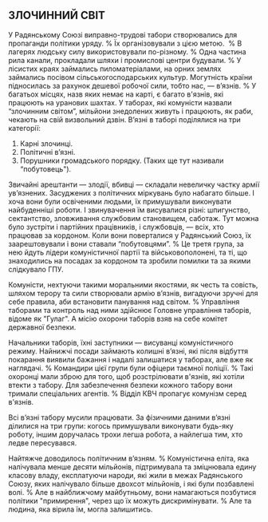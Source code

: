 ## ЗЛОЧИННИЙ СВІТ

У Радянському Союзі виправно-трудові табори створювались для пропаганди політики уряду.
% Їх організовували з цією метою.
 % В лагерях людську силу використовували по-різному.
% Одна частина рила канали, прокладали шляхи і промислові центри будували.
% У лісистих краях займались пиломатеріалами, на орних землях займались посівом сільськогосподарських культур.
Могутність країни підносилась за рахунок дешевої робочої сили, тобто нас, — в’язнів.
% У багатьох місцях, назв яких немає на карті, є багато в'язнів, які працюють на уранових шахтах.
У таборах, які комуністи назвали “злочинним світом”, мільйони знедолених живуть і працюють, як раби, чекають на свій визвольний дзвін.
В’язні в таборі поділялися на три категорії:
1. Карні злочинці.
2. Політичні в’язні.
3. Порушники громадського порядку. (Таких ще тут називали “побутовець").

Звичайні арештанти — злодії, вбивці — складали невеличку частку армії ув’язнених.
Засуджених з політичних міркувань було набагато більше.
І хоча вони були освіченими людьми, їх примушували виконувати найбуденніші роботи.
І звинувачення їм висувалися різні: шпигунство, сектантство, зловживання службовим становищем, саботаж.
Тут можна було зустріти і партійних працівників, і службовців, — всіх, хто працював за кордоном.
Коли вони поверталися у Радянський Союз, їх заарештовували і вони ставали “побутовцями”.
% Це третя група, за нею йдуть лідери комуністичної партії та військовополонені, та ті, що знаходились на посадах за кордоном та зробили помилки та за якими слідкувало ГПУ.

Комуністи, нехтуючи такими моральними якостями, як честь та совість, шляхом терору та сили створювали армію в’язнів, вигадуючи зручні для себе правила, аби встановити панування над світом.
% Управління таборами та контроль над ними здійснює Головне управління таборів, відоме як "Гулаг".
А місію охорони таборів взяв на себе комітет державної безпеки.

Начальники таборів, їхні заступники — висуванці комуністичного режиму. Найнижчі посади займають колишні в’язні, які після відбуття покарання виявили бажання і надалі залишатися у таборах, але вже як наглядачі.
% Командири цієї групи були офіцери таємної поліції.
% Такі охоронці мали зброю для того, щоб розстрілювати в'язнів, які хотіли втекти з табору.
Для забезпечення безпеки кожного табору вони тримали спеціальних агентів.
% Відділ КВЧ пропагує комунізм серед в'язнів.

Всі в’язні табору мусили працювати.
За фізичними даними в’язні ділилися на три групи: когось примушували виконувати будь-яку роботу, іншим доручалась трохи легша робота, а найлегша тим, хто ледве пересувався.

Найтяжче доводилось політичним в’язням.
% Комуністична еліта, яка налічувала менше десяти мільйонів, підтримувала та зміцнювала едину класову владу, експлатуючи народи, які жили в межах Радянського Союзу, яких налічувало більше двохсот мільйонів, і які були позбавлені волі.
% Але в найближчому майбутньому, вони намагаються позбутися політики "примирення", через що їх можуть дискримінувати.
% Але та людина, яка вірила їм, могла залишитись.

